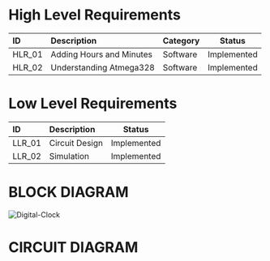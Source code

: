 # High Level Requirements

|ID|Description|Category|Status|
|:-|:----------|:-------|------|
|HLR_01|Adding Hours and Minutes|Software|Implemented|
|HLR_02|Understanding Atmega328|Software|Implemented|

# Low Level Requirements

|ID|Description|Status|
|:-|:----------|------|
|LLR_01|Circuit Design|Implemented|
|LLR_02|Simulation|Implemented|

# BLOCK DIAGRAM

![Digital-Clock](https://user-images.githubusercontent.com/98881640/155761129-721b4c8d-eefa-45f9-b45b-4311c40ae582.png)

# CIRCUIT DIAGRAM

